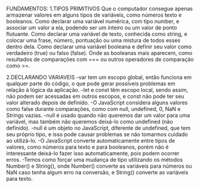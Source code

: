 FUNDAMENTOS:
1.TIPOS PRIMITIVOS
Que o computador consegue apenas armazenar valores em alguns tipos de variáveis, como números texto e booleanos.
Como declarar uma variável numérica, com tipo number, e associar um valor a ela, podendo ser um inteiro ou um valor de ponto flutuante.
Como declarar uma variável de texto, conhecida como string, e colocar uma frase, número, pontuação ou uma mistura de todos esses dentro dela.
Como declarar uma variável booleana e definir seu valor como verdadeiro (true) ou falso (false).
Onde as booleanas mais aparecem, como resultados de comparações com === ou outros operadores de comparação como >=.

2.DECLARANDO VARIAVEIS
-var tem um escopo global, então funciona em qualquer parte do código, o que pode gerar possíveis problemas em relação à lógica da aplicação.
-let e const têm escopo local, sendo assim, não podem ser acessadas em outros escopos, e const não pode ter seu valor alterado depois de definido.
-O JavaScript considera alguns valores como false durante comparações, como com null, undefined, 0, NaN e Strings vazias.
-null é usado quando não queremos dar um valor para uma variável, mas também não queremos deixá-lo como undefined (não definido).
-null é um objeto no JavaScript, diferente de undefined, que tem seu próprio tipo, e isso pode causar problemas se não tomarmos cuidado ao utilizá-lo.
-O JavaScript converte automaticamente entre tipos de valores, como números para texto e para booleanos, porém não é interessante deixá-lo fazer isso automaticamente, pois podem ocorrer erros.
-Temos como forçar uma mudança de tipo utilizando os métodos Number() e String(), onde Number() converte as variáveis para números ou NaN caso tenha algum erro na conversão, e String() converte as variáveis para texto.
